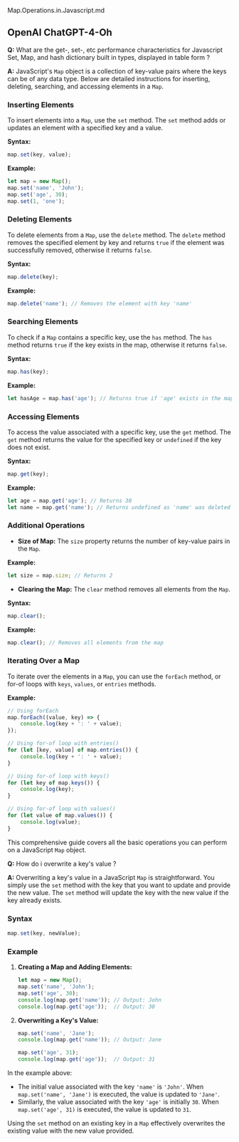 Map.Operations.in.Javascript.md

## OpenAI ChatGPT-4-Oh

**Q:** What are the get-, set-, etc performance characteristics for Javascript Set, Map, and hash dictionary built in types, displayed in table form ?

**A:** JavaScript's `Map` object is a collection of key-value pairs where the keys can be of any data type. Below are detailed instructions for inserting, deleting, searching, and accessing elements in a `Map`.

### Inserting Elements
To insert elements into a `Map`, use the `set` method. The `set` method adds or updates an element with a specified key and a value.

**Syntax:**
```javascript
map.set(key, value);
```

**Example:**
```javascript
let map = new Map();
map.set('name', 'John');
map.set('age', 30);
map.set(1, 'one');
```

### Deleting Elements
To delete elements from a `Map`, use the `delete` method. The `delete` method removes the specified element by key and returns `true` if the element was successfully removed, otherwise it returns `false`.

**Syntax:**
```javascript
map.delete(key);
```

**Example:**
```javascript
map.delete('name'); // Removes the element with key 'name'
```

### Searching Elements
To check if a `Map` contains a specific key, use the `has` method. The `has` method returns `true` if the key exists in the map, otherwise it returns `false`.

**Syntax:**
```javascript
map.has(key);
```

**Example:**
```javascript
let hasAge = map.has('age'); // Returns true if 'age' exists in the map
```

### Accessing Elements
To access the value associated with a specific key, use the `get` method. The `get` method returns the value for the specified key or `undefined` if the key does not exist.

**Syntax:**
```javascript
map.get(key);
```

**Example:**
```javascript
let age = map.get('age'); // Returns 30
let name = map.get('name'); // Returns undefined as 'name' was deleted
```

### Additional Operations
- **Size of Map:** The `size` property returns the number of key-value pairs in the `Map`.

**Example:**
```javascript
let size = map.size; // Returns 2
```

- **Clearing the Map:** The `clear` method removes all elements from the `Map`.

**Syntax:**
```javascript
map.clear();
```

**Example:**
```javascript
map.clear(); // Removes all elements from the map
```

### Iterating Over a Map
To iterate over the elements in a `Map`, you can use the `forEach` method, or for-of loops with `keys`, `values`, or `entries` methods.

**Example:**
```javascript
// Using forEach
map.forEach((value, key) => {
    console.log(key + ': ' + value);
});

// Using for-of loop with entries()
for (let [key, value] of map.entries()) {
    console.log(key + ': ' + value);
}

// Using for-of loop with keys()
for (let key of map.keys()) {
    console.log(key);
}

// Using for-of loop with values()
for (let value of map.values()) {
    console.log(value);
}
```

This comprehensive guide covers all the basic operations you can perform on a JavaScript `Map` object.

**Q:** How do i overwrite a key's value ?

**A:** Overwriting a key's value in a JavaScript `Map` is straightforward. You simply use the `set` method with the key that you want to update and provide the new value. The `set` method will update the key with the new value if the key already exists.

### Syntax
```javascript
map.set(key, newValue);
```

### Example

1. **Creating a Map and Adding Elements:**
    ```javascript
    let map = new Map();
    map.set('name', 'John');
    map.set('age', 30);
    console.log(map.get('name')); // Output: John
    console.log(map.get('age'));  // Output: 30
    ```

2. **Overwriting a Key's Value:**
    ```javascript
    map.set('name', 'Jane');
    console.log(map.get('name')); // Output: Jane

    map.set('age', 31);
    console.log(map.get('age'));  // Output: 31
    ```

In the example above:
- The initial value associated with the key `'name'` is `'John'`. When `map.set('name', 'Jane')` is executed, the value is updated to `'Jane'`.
- Similarly, the value associated with the key `'age'` is initially `30`. When `map.set('age', 31)` is executed, the value is updated to `31`.

Using the `set` method on an existing key in a `Map` effectively overwrites the existing value with the new value provided.
